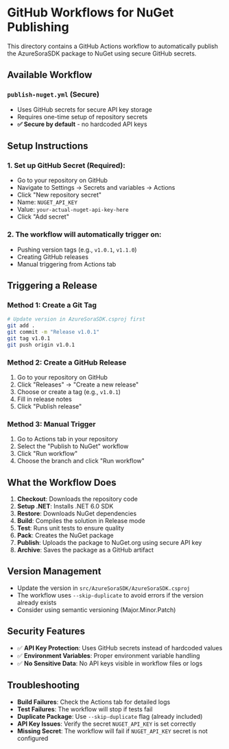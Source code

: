 # GitHub Workflows for NuGet Publishing

This directory contains a GitHub Actions workflow to automatically publish the AzureSoraSDK package to NuGet using secure GitHub secrets.

## Available Workflow

### `publish-nuget.yml` (Secure)
- Uses GitHub secrets for secure API key storage
- Requires one-time setup of repository secrets
- **✅ Secure by default** - no hardcoded API keys

## Setup Instructions

### 1. Set up GitHub Secret (Required):
- Go to your repository on GitHub
- Navigate to Settings → Secrets and variables → Actions
- Click "New repository secret"
- Name: `NUGET_API_KEY`
- Value: `your-actual-nuget-api-key-here`
- Click "Add secret"

### 2. The workflow will automatically trigger on:
- Pushing version tags (e.g., `v1.0.1`, `v1.1.0`)
- Creating GitHub releases
- Manual triggering from Actions tab

## Triggering a Release

### Method 1: Create a Git Tag
```bash
# Update version in AzureSoraSDK.csproj first
git add .
git commit -m "Release v1.0.1"
git tag v1.0.1
git push origin v1.0.1
```

### Method 2: Create a GitHub Release
1. Go to your repository on GitHub
2. Click "Releases" → "Create a new release"
3. Choose or create a tag (e.g., `v1.0.1`)
4. Fill in release notes
5. Click "Publish release"

### Method 3: Manual Trigger
1. Go to Actions tab in your repository
2. Select the "Publish to NuGet" workflow
3. Click "Run workflow"
4. Choose the branch and click "Run workflow"

## What the Workflow Does

1. **Checkout**: Downloads the repository code
2. **Setup .NET**: Installs .NET 6.0 SDK
3. **Restore**: Downloads NuGet dependencies
4. **Build**: Compiles the solution in Release mode
5. **Test**: Runs unit tests to ensure quality
6. **Pack**: Creates the NuGet package
7. **Publish**: Uploads the package to NuGet.org using secure API key
8. **Archive**: Saves the package as a GitHub artifact

## Version Management

- Update the version in `src/AzureSoraSDK/AzureSoraSDK.csproj`
- The workflow uses `--skip-duplicate` to avoid errors if the version already exists
- Consider using semantic versioning (Major.Minor.Patch)

## Security Features

- ✅ **API Key Protection**: Uses GitHub secrets instead of hardcoded values
- ✅ **Environment Variables**: Proper environment variable handling
- ✅ **No Sensitive Data**: No API keys visible in workflow files or logs

## Troubleshooting

- **Build Failures**: Check the Actions tab for detailed logs
- **Test Failures**: The workflow will stop if tests fail
- **Duplicate Package**: Use `--skip-duplicate` flag (already included)
- **API Key Issues**: Verify the secret `NUGET_API_KEY` is set correctly
- **Missing Secret**: The workflow will fail if `NUGET_API_KEY` secret is not configured 
